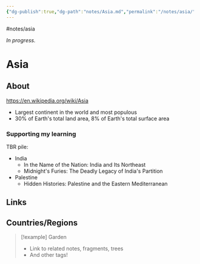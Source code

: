 ```yaml
---
{"dg-publish":true,"dg-path":"notes/Asia.md","permalink":"/notes/asia/","created":"2025-03-17T17:49:47.478-04:00","updated":"2025-03-22T22:38:26.455-04:00"}
---
```


#notes/asia

*In progress.*
# Asia 

## About
https://en.wikipedia.org/wiki/Asia
- Largest continent in the world and most populous
- 30% of Earth's total land area, 8% of Earth's total surface area
### Supporting my learning
TBR pile:
- India
	- In the Name of the Nation: India and Its Northeast
	- Midnight's Furies: The Deadly Legacy of India's Partition
- Palestine
	- Hidden Histories: Palestine and the Eastern Mediterranean

## Links

## Countries/Regions

> [!example] Garden
> - Link to related notes, fragments, trees
> - And other tags!

